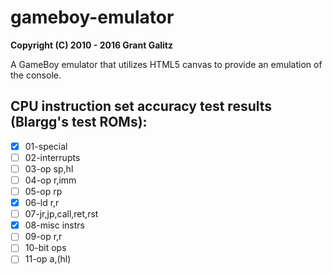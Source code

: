# gameboy-emulator

**Copyright (C) 2010 - 2016 Grant Galitz**

A GameBoy emulator that utilizes HTML5 canvas to provide an emulation of the console.

CPU instruction set accuracy test results (Blargg's test ROMs):
-----------------------------------------------------

- [x] 01-special
- [ ] 02-interrupts
- [ ] 03-op sp,hl
- [ ] 04-op r,imm
- [ ] 05-op rp
- [x] 06-ld r,r
- [ ] 07-jr,jp,call,ret,rst
- [x] 08-misc instrs
- [ ] 09-op r,r
- [ ] 10-bit ops
- [ ] 11-op a,(hl)